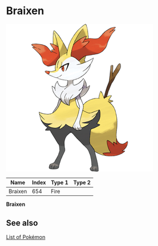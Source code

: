 # Braixen


![Braixen](images/654.png)

| **Name** | **Index** | **Type 1** | **Type 2** |
|----|----|----|----|
| Braixen | 654 | Fire  |  |

**Braixen** 

## See also

[List of Pokémon](../pokemon.md)
